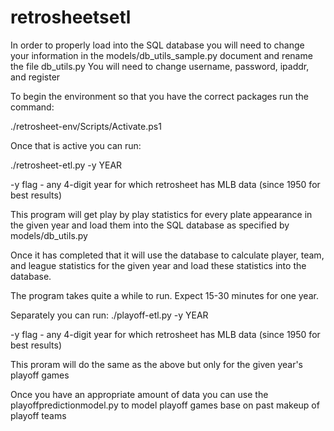 # retrosheetsetl

In order to properly load into the SQL database you will need to change your information in the models/db_utils_sample.py document 
and rename the file db_utils.py
You will need to change username, password, ipaddr, and register

To begin the environment so that you have the correct packages run the command:

./retrosheet-env/Scripts/Activate.ps1

Once that is active you can run:

./retrosheet-etl.py -y YEAR

-y flag - any 4-digit year for which retrosheet has MLB data (since 1950 for best results)

This program will get play by play statistics for every plate appearance in the given year and load them into the SQL
database as specified by models/db_utils.py

Once it has completed that it will use the database to calculate player, team, and league statistics for the given year
and load these statistics into the database.

The program takes quite a while to run. Expect 15-30 minutes for one year.

Separately you can run:
./playoff-etl.py -y YEAR

-y flag - any 4-digit year for which retrosheet has MLB data (since 1950 for best results)

This proram will do the same as the above but only for the given year's playoff games

Once you have an appropriate amount of data you can use the playoffpredictionmodel.py to model
playoff games base on past makeup of playoff teams